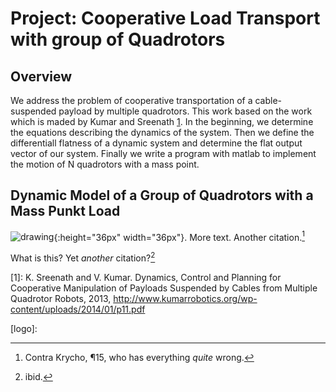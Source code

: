 # Project: Cooperative Load Transport with group of Quadrotors
Overview
---
We address the problem of cooperative transportation of a cable-suspended payload by multiple quadrotors. This work based on the work which is maded by Kumar and Sreenath [1](http://www.kumarrobotics.org/wp-content/uploads/2014/01/p11.pdf). In the beginning, we determine the equations describing the dynamics of the system. Then we define the differentiall flatness of a dynamic system and determine the flat output vector of our system.  Finally we write a program with matlab to implement the motion of N quadrotors with a mass point. 

Dynamic Model of a Group of Quadrotors with a Mass Punkt Load
---
![drawing](https://github.com/kaya2016/Cooperative_Load_Transport_Quadrotors/blob/master/QuadrotorsWithLoad.png){:height="36px" width="36px"}.
More text. Another citation.[^fn2]

What is this? Yet *another* citation?[^fn3]

[1]: K. Sreenath and V. Kumar. Dynamics, Control and Planning for Cooperative Manipulation of Payloads Suspended by Cables from Multiple Quadrotor Robots, 2013,  http://www.kumarrobotics.org/wp-content/uploads/2014/01/p11.pdf

[^fn2]: Contra Krycho, ¶15, who has everything *quite* wrong.

[^fn3]: ibid.



[logo]:
